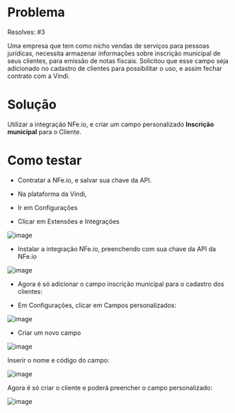# Problema
Resolves: #3

Uma empresa que tem como nicho vendas de serviços para pessoas jurídicas, necessita armazenar informações sobre inscrição municipal de seus clientes, para emissão de notas fiscais. Solicitou que esse campo seja adicionado no cadastro de clientes para possibilitar o uso, e assim fechar contrato com a Vindi.

# Solução
Utilizar a integração NFe.io, e criar um campo personalizado **Inscrição municipal** para o Cliente.

# Como testar

- Contratar a NFe.io, e salvar sua chave da API.

- Na plataforma da Vindi,

- Ir em Configurações

- Clicar em Extensões e Integrações

![image](https://user-images.githubusercontent.com/74281572/167214203-f292cff7-52b2-4af9-ace5-b89bc52bb2d6.png)

- Instalar a integração NFe.io, preenchendo com sua chave da API da NFe.io

![image](https://user-images.githubusercontent.com/74281572/167214316-cbc35ecd-2836-4e39-b073-c6533fc8a03a.png)

- Agora é só adicionar o campo inscrição municipal para o cadastro dos clientes:

- Em Configurações, clicar em Campos personalizados:

![image](https://user-images.githubusercontent.com/74281572/167213200-3b56ff7e-fdb1-4b72-a177-21215ca7637a.png)

- Criar um novo campo

![image](https://user-images.githubusercontent.com/74281572/167213286-1ca8bae2-0a27-48b5-a2b9-9a54064cf8d9.png)

Inserir o nome e código do campo:

![image](https://user-images.githubusercontent.com/74281572/167213364-fab92fb9-1702-4e05-bef7-54a105d49370.png)

Agora é só criar o cliente e poderá preencher o campo personalizado:

![image](https://user-images.githubusercontent.com/74281572/167213611-28f419b3-7eb7-4048-9d18-5becbe51b425.png)



